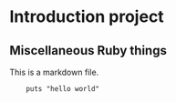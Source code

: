 # Introduction project

## Miscellaneous Ruby things

This is a markdown file.

		puts "hello world"
